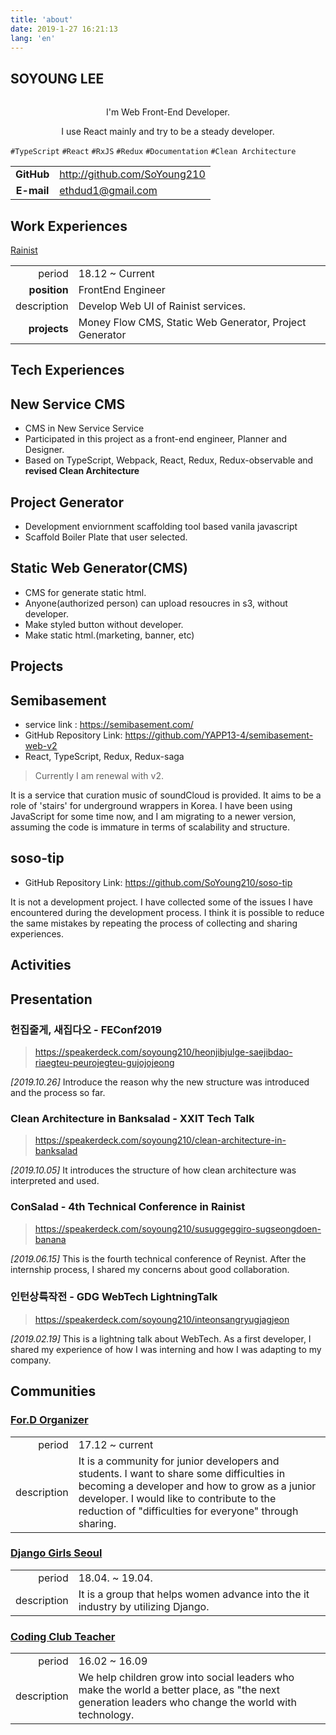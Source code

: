 ```yaml
---
title: 'about'
date: 2019-1-27 16:21:13
lang: 'en'
---
```


<article class="l-Wrapper">
  <div class="l-Header">
    <h1 class="Title">
      <span class="u-shadow">
        SOYOUNG LEE
      </span>
    </h1>
  </div>

<div align="center" style="padding: 15px 0 0 0;">
I'm Web Front-End Developer.

I use React mainly and try to be a steady developer.

</div>

`#TypeScript` `#React` `#RxJS` `#Redux` `#Documentation` `#Clean Architecture`

|            |                              |
| :--------: | ---------------------------- |
| **GitHub** | http://github.com/SoYoung210 |
| **E-mail** | ethdud1@gmail.com            |

  </div>

<div class="l-Header">
  <h1 class="Title">
    <span class="u-shadow">
      Work Experiences
    </span>
  </h1>
</div>

<a class="u-link" href="https://rainist.com" target="_blank">Rainist</a>

|              |                                                         |
| -----------: | ------------------------------------------------------- |
|       period | 18.12 ~ Current                                         |
| **position** | FrontEnd Engineer                                       |
|  description | Develop Web UI of Rainist services.                     |
| **projects** | Money Flow CMS, Static Web Generator, Project Generator |

<div class="l-Header">
  <h1 class="Title">
    <span class="u-shadow">
      Tech Experiences
    </span>
  </h1>
</div>

## New Service CMS

- CMS in New Service Service
- Participated in this project as a front-end engineer, Planner and Designer.
- Based on TypeScript, Webpack, React, Redux, Redux-observable and **revised Clean Architecture**

## Project Generator

- Development enviornment scaffolding tool based vanila javascript
- Scaffold Boiler Plate that user selected.

## Static Web Generator(CMS)

- CMS for generate static html.
- Anyone(authorized person) can upload resoucres in s3, without developer.
- Make styled button without developer.
- Make static html.(marketing, banner, etc)

<div class="l-Header">
  <h1 class="Title">
    <span class="u-shadow">
      Projects
    </span>
  </h1>
</div>

## Semibasement

- service link : https://semibasement.com/
- GitHub Repository Link: https://github.com/YAPP13-4/semibasement-web-v2
- React, TypeScript, Redux, Redux-saga

> Currently I am renewal with v2.

It is a service that curation music of soundCloud is provided.
It aims to be a role of 'stairs' for underground wrappers in Korea.
I have been using JavaScript for some time now, and I am migrating to a newer version, assuming the code is immature in terms of scalability and structure.


## soso-tip

- GitHub Repository Link: https://github.com/SoYoung210/soso-tip

It is not a development project. I have collected some of the issues I have encountered during the development process.
I think it is possible to reduce the same mistakes by repeating the process of collecting and sharing experiences.

<div class="l-Header">
  <h1 class="Title">
    <span class="u-shadow">
      Activities
    </span>
  </h1>
</div>

<h2 class='u-link zero'>Presentation</h2>

### 헌집줄게, 새집다오 - FEConf2019

> https://speakerdeck.com/soyoung210/heonjibjulge-saejibdao-riaegteu-peurojegteu-gujojojeong

_[2019.10.26]_
Introduce the reason why the new structure was introduced and the process so far.

### Clean Architecture in Banksalad - XXIT Tech Talk

> https://speakerdeck.com/soyoung210/clean-architecture-in-banksalad

_[2019.10.05]_
It introduces the structure of how clean architecture was interpreted and used.

### ConSalad - 4th Technical Conference in Rainist

> https://speakerdeck.com/soyoung210/susuggeggiro-sugseongdoen-banana

_[2019.06.15]_
This is the fourth technical conference of Reynist. After the internship process, I shared my concerns about good collaboration.

### 인턴상륙작전 - GDG WebTech LightningTalk

> https://speakerdeck.com/soyoung210/inteonsangryugjagjeon

_[2019.02.19]_
This is a lightning talk about WebTech. As a first developer, I shared my experience of how I was interning and how I was adapting to my company.



<h2 class='u-link zero'>Communities</h2>

### [For.D Organizer](https://www.facebook.com/ForDeveloperKorea/)

|             |                                                                                                                                                                                                                                                    |
| ----------: | -------------------------------------------------------------------------------------------------------------------------------------------------------------------------------------------------------------------------------------------------- |
|      period | 17.12 ~ current                                                                                                                                                                                                                                    |
| description | It is a community for junior developers and students. I want to share some difficulties in becoming a developer and how to grow as a junior developer. I would like to contribute to the reduction of "difficulties for everyone" through sharing. |

### [Django Girls Seoul](https://djangogirls.org/seoul/)

|             |                                                                                  |
| ----------: | -------------------------------------------------------------------------------- |
|      period | 18.04. ~ 19.04.                                                                  |
| description | It is a group that helps women advance into the it industry by utilizing Django. |

### [Coding Club Teacher](http://codingclubs.org/)

|             |                                                                                                                                                    |
| ----------: | -------------------------------------------------------------------------------------------------------------------------------------------------- |
|      period | 16.02 ~ 16.09                                                                                                                                      |
| description | We help children grow into social leaders who make the world a better place, as "the next generation leaders who change the world with technology. |
